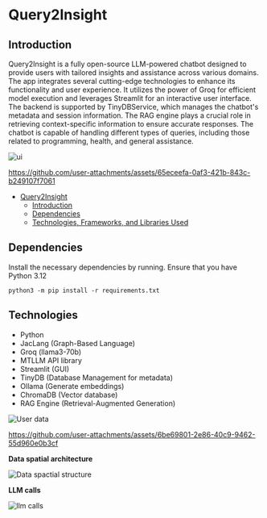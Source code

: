 
# Query2Insight

## Introduction
  <p>Query2Insight is a fully open-source LLM-powered chatbot designed to provide users with tailored insights and assistance across various domains. The app integrates several cutting-edge technologies to enhance its functionality and user experience. It utilizes the power of Groq for efficient model execution and leverages Streamlit for an interactive user interface. The backend is supported by TinyDBService, which manages the chatbot's metadata and session information. The RAG engine plays a crucial role in retrieving context-specific information to ensure accurate responses. The chatbot is capable of handling different types of queries, including those related to programming, health, and general assistance.</p>

![ui](https://github.com/user-attachments/assets/cadeb92d-7fd6-4358-8069-f30f321a7683)

https://github.com/user-attachments/assets/65eceefa-0af3-421b-843c-b249107f7061

- [Query2Insight](#Query2Insight)
  - [Introduction](#introduction)
  - [Dependencies](#dependencies)
  - [Technologies, Frameworks, and Libraries Used](#Technologies)

## Dependencies

Install the necessary dependencies by running. Ensure that you have Python 3.12

```shell
python3 -m pip install -r requirements.txt
```
## Technologies
  <div align="left">
  <ul>
    <li>Python</li>
    <li>JacLang (Graph-Based Language)</li>
    <li>Groq (llama3-70b)</li>
    <li>MTLLM API library</li>
    <li>Streamlit (GUI)</li>
    <li>TinyDB (Database Management for metadata)</li>
    <li>Ollama (Generate embeddings)</li>
    <li>ChromaDB (Vector database)</li>
    <li>RAG Engine (Retrieval-Augmented Generation)</li>
  </ul>
</div>



![User data](https://github.com/user-attachments/assets/bec542ae-66a8-4a74-8e85-c72d49a8520b)


https://github.com/user-attachments/assets/6be69801-2e86-40c9-9462-55d960e0b3cf

<p><strong>Data spatial architecture</strong></p>

![Data spactial structure](https://github.com/user-attachments/assets/a00294e4-089b-42de-92a6-d178eb93a65a)

<p><strong>LLM calls</strong></p>

![llm calls](https://github.com/user-attachments/assets/f67854ef-d5ce-4059-808e-dce323e5ac73)
 

